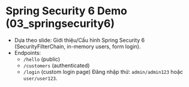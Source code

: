 # Spring Security 6 Demo (03_springsecurity6)

- Dựa theo slide: Giới thiệu/Cấu hình Spring Security 6 (SecurityFilterChain, in-memory users, form login).
- Endpoints:
  - `/hello` (public)
  - `/customers` (authenticated)
  - `/login` (custom login page)
Đăng nhập thử: `admin/admin123` hoặc `user/user123`.
